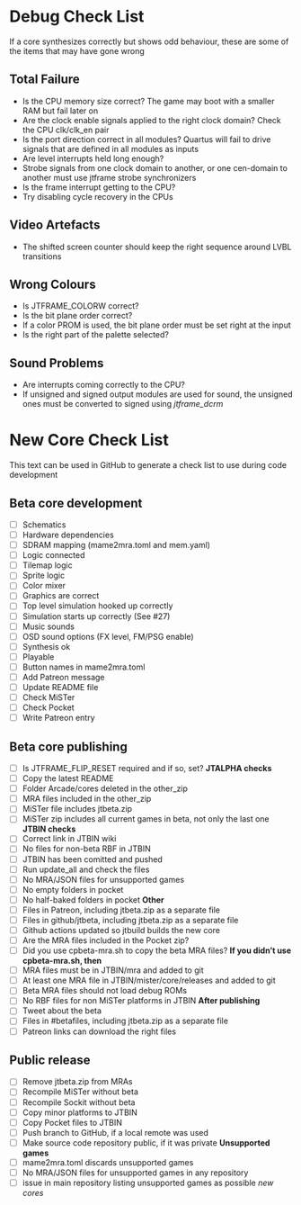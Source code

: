 # Debug Check List

If a core synthesizes correctly but shows odd behaviour, these are some of the items that may have gone wrong

## Total Failure
- Is the CPU memory size correct? The game may boot with a smaller RAM but fail later on
- Are the clock enable signals applied to the right clock domain? Check the CPU clk/clk_en pair
- Is the port direction correct in all modules? Quartus will fail to drive signals that are defined in all modules as inputs
- Are level interrupts held long enough?
- Strobe signals from one clock domain to another, or one cen-domain to another must use jtframe strobe synchronizers
- Is the frame interrupt getting to the CPU?
- Try disabling cycle recovery in the CPUs

## Video Artefacts
- The shifted screen counter should keep the right sequence around LVBL transitions

## Wrong Colours
- Is JTFRAME_COLORW correct?
- Is the bit plane order correct?
- If a color PROM is used, the bit plane order must be set right at the input
- Is the right part of the palette selected?

## Sound Problems
- Are interrupts coming correctly to the CPU?
- If unsigned and signed output modules are used for sound, the unsigned ones must be converted to signed using *jtframe_dcrm*

# New Core Check List

This text can be used in GitHub to generate a check list to use during code development

## Beta core development

- [ ] Schematics
- [ ] Hardware dependencies
- [ ] SDRAM mapping (mame2mra.toml and mem.yaml)
- [ ] Logic connected
- [ ] Tilemap logic
- [ ] Sprite logic
- [ ] Color mixer
- [ ] Graphics are correct
- [ ] Top level simulation hooked up correctly
- [ ] Simulation starts up correctly (See #27)
- [ ] Music sounds
- [ ] OSD sound options (FX level, FM/PSG enable)
- [ ] Synthesis ok
- [ ] Playable
- [ ] Button names in mame2mra.toml
- [ ] Add Patreon message
- [ ] Update README file
- [ ] Check MiSTer
- [ ] Check Pocket
- [ ] Write Patreon entry

## Beta core publishing

- [ ] Is JTFRAME_FLIP_RESET required and if so, set?
**JTALPHA checks**
- [ ] Copy the latest README
- [ ] Folder Arcade/cores deleted in the other_zip
- [ ] MRA files included in the other_zip
- [ ] MiSTer file includes jtbeta.zip
- [ ] MiSTer zip includes all current games in beta, not only the last one
**JTBIN checks**
- [ ] Correct link in JTBIN wiki
- [ ] No files for non-beta RBF in JTBIN
- [ ] JTBIN has been comitted and pushed
- [ ] Run update_all and check the files
- [ ] No MRA/JSON files for unsupported games
- [ ] No empty folders in pocket
- [ ] No half-baked folders in pocket
**Other**
- [ ] Files in Patreon, including jtbeta.zip as a separate file
- [ ] Files in github/jtbeta, including jtbeta.zip as a separate file
- [ ] Github actions updated so jtbuild builds the new core
- [ ] Are the MRA files included in the Pocket zip?
- [ ] Did you use cpbeta-mra.sh to copy the beta MRA files?
**If you didn’t use cpbeta-mra.sh, then**
- [ ] MRA files must be in JTBIN/mra and added to git
- [ ] At least one MRA file in JTBIN/mister/core/releases and added to git
- [ ] Beta MRA files should not load debug ROMs
- [ ] No RBF files for non MiSTer platforms in JTBIN
**After publishing**
- [ ] Tweet about the beta
- [ ] Files in #betafiles, including jtbeta.zip as a separate file
- [ ] Patreon links can download the right files

## Public release

- [ ] Remove jtbeta.zip from MRAs
- [ ] Recompile MiSTer without beta
- [ ] Recompile Sockit without beta
- [ ] Copy minor platforms to JTBIN
- [ ] Copy Pocket files to JTBIN
- [ ] Push branch to GitHub, if a local remote was used
- [ ] Make source code repository public, if it was private
**Unsupported games**
- [ ] mame2mra.toml discards unsupported games
- [ ] No MRA/JSON files for unsupported games in any repository
- [ ] issue in main repository listing unsupported games as possible _new cores_
